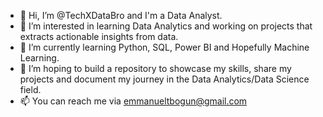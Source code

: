 - 👋 Hi, I’m @TechXDataBro and I'm a Data Analyst.
- 👀 I’m interested in learning Data Analytics and working on projects that extracts actionable insights from data.
- 🌱 I’m currently learning Python, SQL, Power BI and Hopefully Machine Learning.
- 💞️ I’m hoping to build a repository to showcase my skills, share my projects and document my journey in the Data Analytics/Data Science field. 
- 📫 You can reach me via emmanueltbogun@gmail.com

<!---
TechXDataBro/TechXDataBro is a ✨ special ✨ repository because its `README.md` (this file) appears on your GitHub profile.
You can click the Preview link to take a look at your changes.
--->
